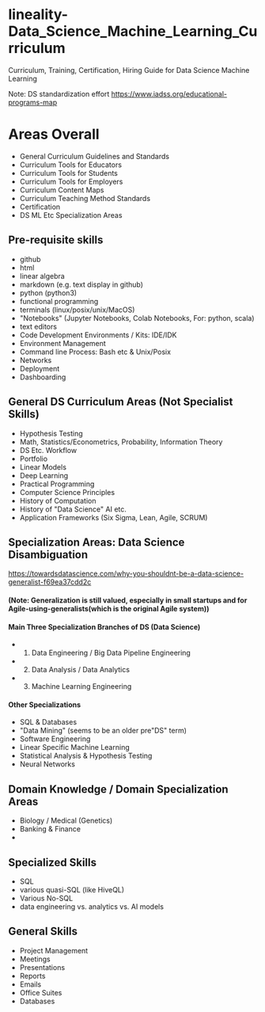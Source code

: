 # lineality-Data_Science_Machine_Learning_Curriculum
Curriculum, Training, Certification, Hiring Guide for Data Science Machine Learning

Note: DS standardization effort  https://www.iadss.org/educational-programs-map

# Areas Overall
- General Curriculum Guidelines and Standards
- Curriculum Tools for Educators
- Curriculum Tools for Students
- Curriculum Tools for Employers
- Curriculum Content Maps
- Curriculum Teaching Method Standards
- Certification
- DS ML Etc Specialization Areas

## Pre-requisite skills
- github
- html
- linear algebra
- markdown (e.g. text display in github)
- python (python3)
- functional programming
- terminals (linux/posix/unix/MacOS)
- "Notebooks" (Jupyter Notebooks, Colab Notebooks, For: python, scala)
- text editors
- Code Development Environments / Kits: IDE/IDK
- Environment Management
- Command line Process: Bash etc & Unix/Posix
- Networks
- Deployment
- Dashboarding

## General DS Curriculum Areas (Not Specialist Skills)
- Hypothesis Testing
- Math, Statistics/Econometrics, Probability, Information Theory
- DS Etc. Workflow
- Portfolio 
- Linear Models
- Deep Learning
- Practical Programming
- Computer Science Principles
- History of Computation
- History of "Data Science" AI etc.
- Application Frameworks (Six Sigma, Lean, Agile, SCRUM)

## Specialization Areas: Data Science Disambiguation 
https://towardsdatascience.com/why-you-shouldnt-be-a-data-science-generalist-f69ea37cdd2c 
#### (Note: Generalization is still valued, especially in small startups and for Agile-using-generalists(which is the original Agile system))

#### Main Three Specialization Branches of DS (Data Science)
- 1. Data Engineering / Big Data Pipeline Engineering
- 2. Data Analysis / Data Analytics
- 3. Machine Learning Engineering

#### Other Specializations
- SQL & Databases
- "Data Mining" (seems to be an older pre"DS" term)
- Software Engineering
- Linear Specific Machine Learning
- Statistical Analysis & Hypothesis Testing
- Neural Networks

## Domain Knowledge / Domain Specialization Areas
- Biology / Medical (Genetics)
- Banking & Finance
- 

## Specialized Skills
- SQL
- various quasi-SQL (like HiveQL)
- Various No-SQL
- data engineering vs. analytics vs. AI models

## General Skills
- Project Management
- Meetings
- Presentations
- Reports
- Emails
- Office Suites
- Databases

